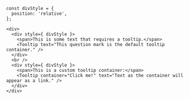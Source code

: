     const divStyle = {
      position: 'relative',
    };

    <div>
      <div style={ divStyle }>
        <span>This is some text that requires a tooltip.</span>
        <Tooltip text="This question mark is the default tooltip container." />
      </div>
      <br />
      <div style={ divStyle }>
        <span>This is a custom tooltip container:</span>
        <Tooltip container="Click me!" text="Text as the container will appear as a link." />
      </div>
    </div>
